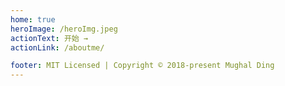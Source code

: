 ```yaml
---
home: true
heroImage: /heroImg.jpeg
actionText: 开始 →
actionLink: /aboutme/

footer: MIT Licensed | Copyright © 2018-present Mughal Ding
---
```

